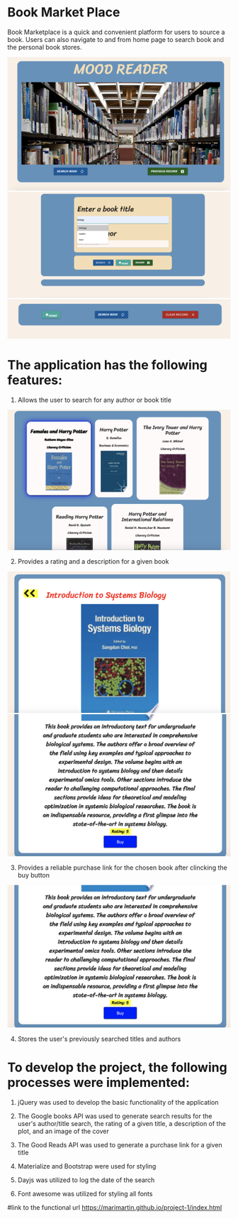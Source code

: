 # Book Market Place

Book Marketplace is a quick and convenient platform for users to source a book.
Users can also navigate to and from home page to search book and the personal book stores. 

![weather dashboard demo](./Assets/images/img-1.png)
![weather dashboard demo](./Assets/images/img-2.png)
![weather dashboard demo](./Assets/images/img-3.png)

# The application has the following features:

1. Allows the user to search for any author or book title

![weather dashboard demo](./Assets/images/img-4.png)

2. Provides a rating and a description for a given book

![weather dashboard demo](./Assets/images/img-5.png)
![weather dashboard demo](./Assets/images/img-6.png)

3. Provides a reliable purchase link for the chosen book after clincking the buy button

![weather dashboard demo](./Assets/images/img-6.png)

4. Stores the user's previously searched titles and authors

# To develop the project, the following processes were implemented:

1. jQuery was used to develop the basic functionality of the application

2. The Google books API was used to generate search results for the user's author/title search, the rating of a given title, a description of the plot, and an image of the cover
3. The Good Reads API was used to generate a purchase link for a given title
4. Materialize and Bootstrap were used for styling
5. Dayjs was utilized to log the date of the search
6. Font awesome was utilized for styling all fonts

#link to the functional url
https://marimartin.github.io/project-1/index.html
